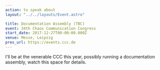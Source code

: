 ```yaml
---
action: to speak about
layout: "../../layouts/Event.astro"

title: Documentation Assembly (TBC)
event: 34th Chaos Communication Congress
start_date: 2017-12-27T00:00:00.000Z
venue: Messe, Leipzig
pres_url: https://events.ccc.de
---
```


I'll be at the venerable CCC this year, possibly running a documentation assembly, watch this space for details.
